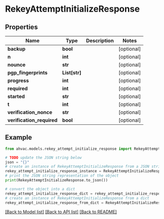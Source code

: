 # RekeyAttemptInitializeResponse


## Properties

Name | Type | Description | Notes
------------ | ------------- | ------------- | -------------
**backup** | **bool** |  | [optional] 
**n** | **int** |  | [optional] 
**nounce** | **str** |  | [optional] 
**pgp_fingerprints** | **List[str]** |  | [optional] 
**progress** | **int** |  | [optional] 
**required** | **int** |  | [optional] 
**started** | **str** |  | [optional] 
**t** | **int** |  | [optional] 
**verification_nonce** | **str** |  | [optional] 
**verification_required** | **bool** |  | [optional] 

## Example

```python
from ahvac.models.rekey_attempt_initialize_response import RekeyAttemptInitializeResponse

# TODO update the JSON string below
json = "{}"
# create an instance of RekeyAttemptInitializeResponse from a JSON string
rekey_attempt_initialize_response_instance = RekeyAttemptInitializeResponse.from_json(json)
# print the JSON string representation of the object
print(RekeyAttemptInitializeResponse.to_json())

# convert the object into a dict
rekey_attempt_initialize_response_dict = rekey_attempt_initialize_response_instance.to_dict()
# create an instance of RekeyAttemptInitializeResponse from a dict
rekey_attempt_initialize_response_from_dict = RekeyAttemptInitializeResponse.from_dict(rekey_attempt_initialize_response_dict)
```
[[Back to Model list]](../README.md#documentation-for-models) [[Back to API list]](../README.md#documentation-for-api-endpoints) [[Back to README]](../README.md)


